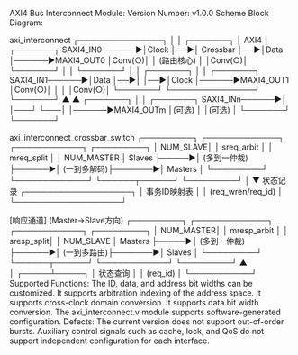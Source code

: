 AXI4 Bus Interconnect Module:
Version Number: v1.0.0
Scheme Block Diagram:

axi_interconnect
                            ┌───────────────┐
                            │               │
                ┌───────┐   │   AXI4        │   ┌───────┐
SAXI4_IN0──────►│Clock  │──►│  Crossbar     │──►│Data   │──────►MAXI4_OUT0
                │Conv(○)│   │   (路由核心)   │   │Conv(○)│
                └───────┘   │               │   └───────┘
                            │               │
                ┌───────┐   │               │   ┌───────┐
SAXI4_IN1──────►│Data   │──►│               │──►│Clock  │──────►MAXI4_OUT1
                │Conv(○)│   │               │   │Conv(○)│
                └───────┘   └───────────────┘   └───────┘
                            ▲               ▲
                ┌───────┐   │               │   ┌───────┐
SAXI4_INn──────►│       │───┘               └───│       │──────►MAXI4_OUTm
                │(可选)  │                       │(可选)  │
                └───────┘                       └───────┘

axi_interconnect_crossbar_switch
┌─────────┐      ┌─────────────┐       ┌────────────┐       ┌─────────┐
│ NUM_SLAVE│      │ sreq_arbit  │       │ mreq_split │       │ NUM_MASTER
│ Slaves  ├─────►│ (多到一仲裁) ├──────►│ (一到多解码)├───────►│ Masters │
└─────────┘      └─────────────┘       └──────┬──────┘       └─────────┘
                                               │
                                               ▼ 状态记录
                                     ┌───────────────────┐
                                     │  事务ID映射表      │
                                     │ (req_wren/req_id) │
                                     └───────────────────┘

[响应通道] (Master→Slave方向)
┌─────────┐      ┌─────────────┐       ┌────────────┐       ┌─────────┐
│ NUM_MASTER│     │ mresp_arbit │       │ sresp_split│       │ NUM_SLAVE
│ Masters  ├─────►│ (多到一仲裁) ├──────►│ (一到多路由)├───────►│ Slaves  │
└─────────┘      └──────┬──────┘       └────────────┘       └─────────┘
                        ▲                  
                        │
                  ┌─────┴─────┐
                  │ 状态查询  │
                  │ (req_id)  │
                  └───────────┘
Supported Functions:
The ID, data, and address bit widths can be customized.
It supports arbitration indexing of the address space.
It supports cross-clock domain conversion.
It supports data bit width conversion.
The axi_interconnect.v module supports software-generated configuration.
Defects:
The current version does not support out-of-order bursts.
Auxiliary control signals such as cache, lock, and QoS do not support independent configuration for each interface.
